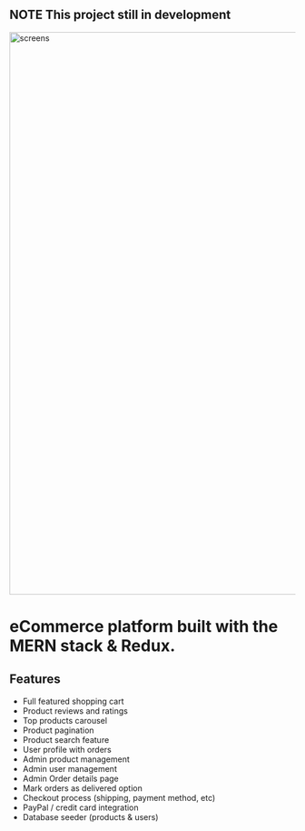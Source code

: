 ## NOTE This project still in development

<img width="990" alt="screens" src="https://github.com/HAWKZ4/ProShop-MERN/assets/108879264/f7cb1448-5b01-45c9-b210-f33ff322b613">

# eCommerce platform built with the MERN stack & Redux.

## Features
- Full featured shopping cart
- Product reviews and ratings
- Top products carousel
- Product pagination
- Product search feature
- User profile with orders
- Admin product management
- Admin user management
- Admin Order details page
- Mark orders as delivered option
- Checkout process (shipping, payment method, etc)
- PayPal / credit card integration
- Database seeder (products & users)
